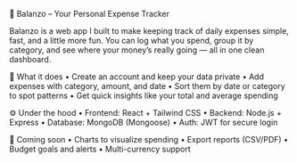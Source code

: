 💸 Balanzo – Your Personal Expense Tracker

Balanzo is a web app I built to make keeping track of daily expenses simple, fast, and a little more fun.
You can log what you spend, group it by category, and see where your money’s really going — all in one clean dashboard.

🌿 What it does
	•	Create an account and keep your data private
	•	Add expenses with category, amount, and date
	•	Sort them by date or category to spot patterns
	•	Get quick insights like your total and average spending

⚙️ Under the hood
	•	Frontend: React + Tailwind CSS
	•	Backend: Node.js + Express
	•	Database: MongoDB (Mongoose)
	•	Auth: JWT for secure login

🔮 Coming soon
	•	Charts to visualize spending
	•	Export reports (CSV/PDF)
	•	Budget goals and alerts
	•	Multi-currency support
